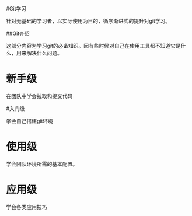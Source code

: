 #Git学习

针对无基础的学习者，以实际使用为目的，循序渐进式的提升对git学习。



##Git介绍

这部分内容为学习git的必备知识。因有些时候对自己在使用工具都不知道它是什么，用来解决什么问题。



# 新手级

在团队中学会拉取和提交代码





#入门级

学会自己搭建git环境



# 使用级

学会团队环境所需的基本配置。



# 应用级

学会各类应用技巧





